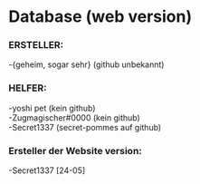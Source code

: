 # Database (web version)

### ERSTELLER:

-{geheim, sogar sehr} (github unbekannt)

### HELFER:

-yoshi pet (kein github)
<br>
-Zugmagischer#0000 (kein github)
<br>
-Secret1337 (secret-pommes auf github)


### Ersteller der Website version:

-Secret1337 [24-05]